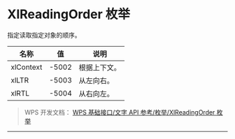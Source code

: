 # XlReadingOrder 枚举

指定读取指定对象的顺序。

| 名称      | 值    | 说明         |
|-----------|-------|--------------|
| xlContext | -5002 | 根据上下文。 |
| xlLTR     | -5003 | 从左向右。   |
| xlRTL     | -5004 | 从右向左。   |

> WPS 开发文档： [WPS 基础接口/文字 API 参考/枚举/XlReadingOrder 枚举](https://qn.cache.wpscdn.cn/encs/doc/office_v19/topics/WPS%20%E5%9F%BA%E7%A1%80%E6%8E%A5%E5%8F%A3/%E6%96%87%E5%AD%97%20API%20%E5%8F%82%E8%80%83/%E6%9E%9A%E4%B8%BE/XlReadingOrder%20%E6%9E%9A%E4%B8%BE.html)

------------------------------------------------------------------------
